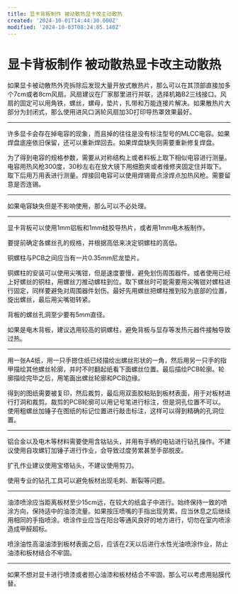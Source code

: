 ```yaml
---
title: 显卡背板制作 被动散热显卡改主动散热
created: '2024-10-01T14:44:30.000Z'
modified: '2024-10-03T08:24:05.140Z'
---
```


# 显卡背板制作 被动散热显卡改主动散热

如果显卡被动散热外壳拆除后发现大量开放式散热片，那么可以在其顶部直接加多个7cm或者8cm风扇。风扇建议在厂家那里进行并联，选择机箱B2三线接口。风扇的固定可以用角铁，螺丝，螺母，垫片，扎带和万能连接片解决。如果散热片大部分为封闭式，那么使用进风口涡轮风扇加3D打印导热罩效果最好。

---

许多显卡会存在掉电容的现象，而且掉的往往是没有标注型号的MLCC电容。如果焊盘底座依旧保留，还可以重新焊回去。如果焊盘缺失则需要重新修复焊盘。

为了得到电容的规格参数，需要从对称结构上或者料板上取下相似电容进行测量。电容用热风枪300度，30秒左右在放大镜下用细胞夹或者维修夹固定住并取下。取下后用万用表进行测量。焊接回电容可以使用焊锡膏点涂焊点加热风枪。需要留意是否连锡。

---

如果电容缺失但是不影响使用，那么可以不必处理。

---

显卡背板可以使用1mm铝板和1mm硅胶导热片，或者用1mm电木板制作。

要提前确定各螺丝孔的规格，并根据高低来决定铜螺柱的高低。

铜螺柱与PCB之间应当有一片0.35mm尼龙垫片。

铜螺柱的安装可以使用尖嘴钳，但是速度要慢，避免划伤周围器件。或者使用已经上好螺丝的铜柱，用螺丝刀推动螺柱到位。取下螺丝时可能需要用尖嘴钳对螺柱进行固定，同样要避免对周围器件划伤。最好先用螺丝把螺柱推到较为底部的位置，旋出螺丝，最后用尖嘴钳转紧。

背板的螺丝孔洞至少要有5mm直径。

如果是电木背板，建议选用较高的铜螺柱，避免背板与显存等发热元器件接触导致过热。

---

用一张A4纸，用一只手摁住纸已经描绘出螺丝形状的一角，然后用另一只手的指甲描绘其他螺丝轮廓，并时不时翻起纸看下面螺丝位置。最后描绘PCB轮廓。轮廓描绘完毕之后，用笔画出螺丝轮廓和PCB边缘。

得到的图纸需要被复印，然后裁剪，最后用双面胶粘贴到板材表面，用于对板材进行打洞和裁剪。裁剪的PCB轮廓可以用记号笔进行标注，但是洞孔位置不可以。使用粗螺丝加锤子在图纸的标记位置进行敲击标注，这样可以得到精确的孔洞位置。

---

铝合金以及电木等材料需要使用含钴钻头，并用有手柄的电钻进行钻孔操作。不建议使用自攻螺钉加锤子进行作业，会导致过度劳累甚至手部脱皮。

扩孔作业建议使用宝塔钻头，不建议使用剪刀。

使用专业的钻孔工具可以避免板材出现毛刺、断裂等问题。

---

油漆喷涂应当距离板材至少15cm远，在较大的纸盒子中进行。始终保持一致的喷涂方向，保持适中的油漆流量。如果按压喷嘴的手指出现劳累，应当休息之后继续用相同的手指喷涂。喷涂作业应当在阳台等通风良好的地方进行，切勿在室内喷涂造成甲醛超标。

喷涂油性高温油漆到板材表面之后，应该在2天以后进行水性光油喷涂作业，防止油漆和板材结合不牢固。

---

如果不想对显卡进行喷漆或者担心油漆和板材结合不牢固，那么可以考虑用贴膜代替。
